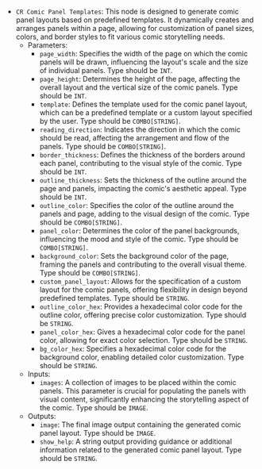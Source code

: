 - `CR Comic Panel Templates`: This node is designed to generate comic panel layouts based on predefined templates. It dynamically creates and arranges panels within a page, allowing for customization of panel sizes, colors, and border styles to fit various comic storytelling needs.
    - Parameters:
        - `page_width`: Specifies the width of the page on which the comic panels will be drawn, influencing the layout's scale and the size of individual panels. Type should be `INT`.
        - `page_height`: Determines the height of the page, affecting the overall layout and the vertical size of the comic panels. Type should be `INT`.
        - `template`: Defines the template used for the comic panel layout, which can be a predefined template or a custom layout specified by the user. Type should be `COMBO[STRING]`.
        - `reading_direction`: Indicates the direction in which the comic should be read, affecting the arrangement and flow of the panels. Type should be `COMBO[STRING]`.
        - `border_thickness`: Defines the thickness of the borders around each panel, contributing to the visual style of the comic. Type should be `INT`.
        - `outline_thickness`: Sets the thickness of the outline around the page and panels, impacting the comic's aesthetic appeal. Type should be `INT`.
        - `outline_color`: Specifies the color of the outline around the panels and page, adding to the visual design of the comic. Type should be `COMBO[STRING]`.
        - `panel_color`: Determines the color of the panel backgrounds, influencing the mood and style of the comic. Type should be `COMBO[STRING]`.
        - `background_color`: Sets the background color of the page, framing the panels and contributing to the overall visual theme. Type should be `COMBO[STRING]`.
        - `custom_panel_layout`: Allows for the specification of a custom layout for the comic panels, offering flexibility in design beyond predefined templates. Type should be `STRING`.
        - `outline_color_hex`: Provides a hexadecimal color code for the outline color, offering precise color customization. Type should be `STRING`.
        - `panel_color_hex`: Gives a hexadecimal color code for the panel color, allowing for exact color selection. Type should be `STRING`.
        - `bg_color_hex`: Specifies a hexadecimal color code for the background color, enabling detailed color customization. Type should be `STRING`.
    - Inputs:
        - `images`: A collection of images to be placed within the comic panels. This parameter is crucial for populating the panels with visual content, significantly enhancing the storytelling aspect of the comic. Type should be `IMAGE`.
    - Outputs:
        - `image`: The final image output containing the generated comic panel layout. Type should be `IMAGE`.
        - `show_help`: A string output providing guidance or additional information related to the generated comic panel layout. Type should be `STRING`.
